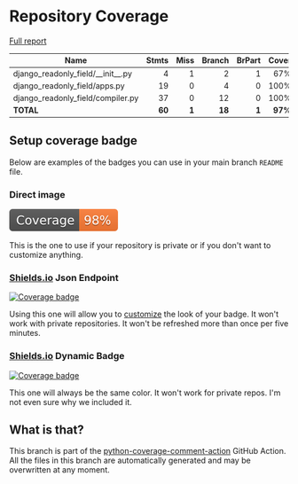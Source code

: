 # Repository Coverage

[Full report](https://htmlpreview.github.io/?https://github.com/botify-labs/django-readonly-field/blob/python-coverage-comment-action-data/htmlcov/index.html)

| Name                                    |    Stmts |     Miss |   Branch |   BrPart |   Cover |   Missing |
|---------------------------------------- | -------: | -------: | -------: | -------: | ------: | --------: |
| django\_readonly\_field/\_\_init\_\_.py |        4 |        1 |        2 |        1 |     67% |         7 |
| django\_readonly\_field/apps.py         |       19 |        0 |        4 |        0 |    100% |           |
| django\_readonly\_field/compiler.py     |       37 |        0 |       12 |        0 |    100% |           |
|                               **TOTAL** |   **60** |    **1** |   **18** |    **1** | **97%** |           |


## Setup coverage badge

Below are examples of the badges you can use in your main branch `README` file.

### Direct image

[![Coverage badge](https://raw.githubusercontent.com/botify-labs/django-readonly-field/python-coverage-comment-action-data/badge.svg)](https://htmlpreview.github.io/?https://github.com/botify-labs/django-readonly-field/blob/python-coverage-comment-action-data/htmlcov/index.html)

This is the one to use if your repository is private or if you don't want to customize anything.

### [Shields.io](https://shields.io) Json Endpoint

[![Coverage badge](https://img.shields.io/endpoint?url=https://raw.githubusercontent.com/botify-labs/django-readonly-field/python-coverage-comment-action-data/endpoint.json)](https://htmlpreview.github.io/?https://github.com/botify-labs/django-readonly-field/blob/python-coverage-comment-action-data/htmlcov/index.html)

Using this one will allow you to [customize](https://shields.io/endpoint) the look of your badge.
It won't work with private repositories. It won't be refreshed more than once per five minutes.

### [Shields.io](https://shields.io) Dynamic Badge

[![Coverage badge](https://img.shields.io/badge/dynamic/json?color=brightgreen&label=coverage&query=%24.message&url=https%3A%2F%2Fraw.githubusercontent.com%2Fbotify-labs%2Fdjango-readonly-field%2Fpython-coverage-comment-action-data%2Fendpoint.json)](https://htmlpreview.github.io/?https://github.com/botify-labs/django-readonly-field/blob/python-coverage-comment-action-data/htmlcov/index.html)

This one will always be the same color. It won't work for private repos. I'm not even sure why we included it.

## What is that?

This branch is part of the
[python-coverage-comment-action](https://github.com/marketplace/actions/python-coverage-comment)
GitHub Action. All the files in this branch are automatically generated and may be
overwritten at any moment.